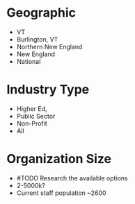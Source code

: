 # Geographic
- VT
- Burlington, VT
- Northern New England
- New England
- National
# Industry Type
- Higher Ed,
- Public Sector
- Non-Profit
- All
# Organization Size
- #TODO Research the available options
- 2-5000k?
- Current staff population ~2600